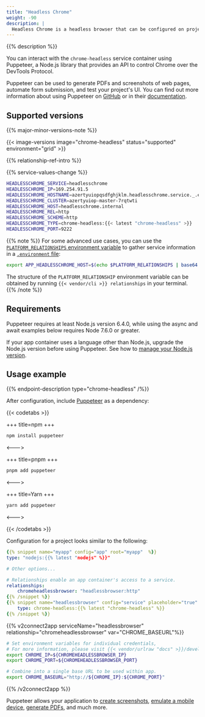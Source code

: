 ```yaml
---
title: "Headless Chrome"
weight: -90
description: |
  Headless Chrome is a headless browser that can be configured on projects like any other service on {{% vendor/name %}}.
---
```


{{% description %}}

You can interact with the `chrome-headless` service container using Puppeteer, a Node.js library that provides an API to control Chrome over the DevTools Protocol.

Puppeteer can be used to generate PDFs and screenshots of web pages, automate form submission, and test your project's UI. You can find out more information about using Puppeteer on [GitHub](https://github.com/GoogleChrome/puppeteer) or in their [documentation](https://pptr.dev/).

## Supported versions

{{% major-minor-versions-note %}}

{{< image-versions image="chrome-headless" status="supported" environment="grid" >}}

{{% relationship-ref-intro %}}

{{% service-values-change %}}

```bash
HEADLESSCHROME_SERVICE=headlesschrome
HEADLESSCHROME_IP=169.254.91.5
HEADLESSCHROME_HOSTNAME=azertyuiopqsdfghjklm.headlesschrome.service._.eu-1.{{< vendor/urlraw "hostname" >}}
HEADLESSCHROME_CLUSTER=azertyuiop-master-7rqtwti
HEADLESSCHROME_HOST=headlesschrome.internal
HEADLESSCHROME_REL=http
HEADLESSCHROME_SCHEME=http
HEADLESSCHROME_TYPE=chrome-headless:{{< latest "chrome-headless" >}}
HEADLESSCHROME_PORT=9222
```


{{% note %}}
For some advanced use cases, you can use the [`PLATFORM_RELATIONSHIPS` environment variable](/development/variables/use-variables.md#use-provided-variables)
to gather service information in a [`.environment` file](/development/variables/set-variables.md#use-env-files):

```bash {location=".environment"}
export APP_HEADLESSCHROME_HOST=$(echo $PLATFORM_RELATIONSHIPS | base64 --decode | jq -r ".headlesschrome[0].host")
```

The structure of the `PLATFORM_RELATIONSHIP` environment variable can be obtained by running `{{< vendor/cli >}} relationships` in your terminal.
{{% /note %}}

## Requirements

Puppeteer requires at least Node.js version 6.4.0, while using the async and await examples below requires Node 7.6.0 or greater.

If your app container uses a language other than Node.js, upgrade the Node.js version before using Puppeteer.
See how to [manage your Node.js version](../languages/nodejs/node-version.md).

## Usage example

{{% endpoint-description type="chrome-headless" /%}}

After configuration, include [Puppeteer](https://www.npmjs.com/package/puppeteer) as a dependency:

{{< codetabs >}}

+++
title=npm
+++

```bash
npm install puppeteer
```

<--->

+++
title=pnpm
+++

```bash
pnpm add puppeteer
```

<--->

+++
title=Yarn
+++

```bash
yarn add puppeteer
```

<--->

{{< /codetabs >}}

Configuration for a project looks similar to the following:

```yaml {configFile="app"}
{{% snippet name="myapp" config="app" root="myapp"  %}}
type: "nodejs:{{% latest "nodejs" %}}"

# Other options...

# Relationships enable an app container's access to a service.
relationships:
    chromeheadlessbrowser: "headlessbrowser:http"
{{% /snippet %}}
{{% snippet name="headlessbrowser" config="service" placeholder="true"  %}}
    type: chrome-headless:{{% latest "chrome-headless" %}}
{{% /snippet %}}
```

{{% v2connect2app serviceName="headlessbrowser" relationship="chromeheadlessbrowser" var="CHROME_BASEURL"%}}

```bash {location="myapp/.environment"}
# Set environment variables for individual credentials,
# For more information, please visit {{< vendor/urlraw "docs" >}}/development/variables/_index.md#service-specific-variables.
export CHROME_IP=${CHROMEHEADLESSBROWSER_IP}
export CHROME_PORT=${CHROMEHEADLESSBROWSER_PORT}

# Combine into a single base URL to be used within app.
export CHROME_BASEURL="http://${CHROME_IP}:${CHROME_PORT}"
```

{{% /v2connect2app %}}

Puppeteer allows your application to [create screenshots](https://pptr.dev/#?product=Puppeteer&version=v13.0.1&show=api-pagescreenshotoptions), [emulate a mobile device](https://pptr.dev/#?product=Puppeteer&version=v13.0.1&show=api-pageemulateoptions), [generate PDFs](https://pptr.dev/#?product=Puppeteer&version=v13.0.1&show=api-pagepdfoptions), and much more.


